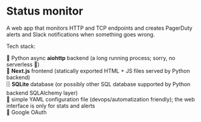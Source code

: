 Status monitor
==============

A web app that monitors HTTP and TCP endpoints and creates PagerDuty alerts and Slack notifications when something goes wrong.

Tech stack:

🐍 Python async **aiohttp** backend (a long running process; sorry, no serverless 🙂) \
🌈 **Next.js** frontend (statically exported HTML + JS files served by Python backend) \
🗄 **SQLite** database (or possibly other SQL database supported by Python backend SQLAlchemy layer) \
📜 simple YAML configuration file (devops/automatization friendly); the web interface is only for stats and alerts \
👤 Google OAuth
